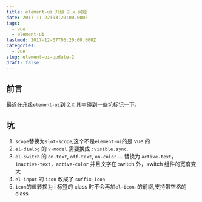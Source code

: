 ```yaml
---
title: element-ui 升级 2.x 问题
date: 2017-11-22T03:20:00.000Z
tags:
  - vue
  - element-ui
lastmod: 2017-12-07T03:20:00.000Z
categories:
  - vue
slug: element-ui-update-2
draft: false
---
```


## 前言

最近在升级`element-ui`到 2.x 其中碰到一些坑标记一下。

<!--more-->

## 坑

1. `scope`替换为`slot-scope`,这个不是`element-ui`的是 vue 的
2. `el-dialog` 的 `v-model` 需要换成 `:visible.sync`.
3. `el-switch` 的 `on-text`, `off-text`, `on-color` ... 替换为 `active-text`， `inactive-text`，`active-color` 并且文字在 switch 外，switch 组件的宽度变大
4. `el-input` 的 `icon` 改成了 `suffix-icon`
5. `icon`的值转换为 i 标签的 class 时不会再加`el-icon-`的前缀,支持带空格的 class
